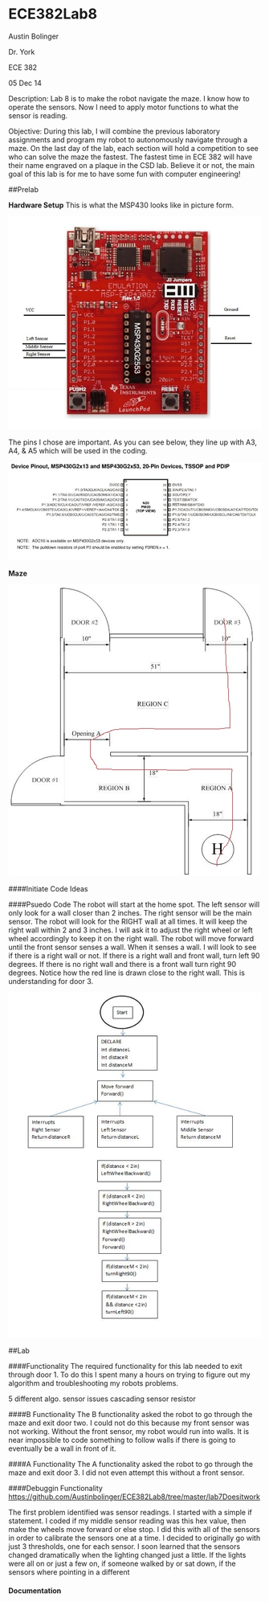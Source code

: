ECE382Lab8
==========
Austin Bolinger

Dr. York

ECE 382

05 Dec 14


Description: Lab 8 is to make the robot navigate the maze. I know how to operate the sensors. Now I need to apply motor functions to what the sensor is reading.

Objective: During this lab, I will combine the previous laboratory assignments and program my robot to autonomously navigate through a maze. On the last day of the lab, each section will hold a competition to see who can solve the maze the fastest. The fastest time in ECE 382 will have their name engraved on a plaque in the CSD lab. Believe it or not, the main goal of this lab is for me to have some fun with computer engineering!

##Prelab

**Hardware Setup**
This is what the MSP430 looks like in picture form.

![MSP430]( https://github.com/Austinbolinger/ECE382Lab7/blob/master/MSP430.JPG?raw=true "MSP430" )

The pins I chose are important. As you can see below, they line up with A3, A4, & A5 which will be used in the coding.

![MSP430 diagram]( https://github.com/Austinbolinger/ECE382Lab7/blob/master/MSP430diagram.JPG?raw=true "MSP430 diagram" )

**Maze**

![Maze]( https://github.com/Austinbolinger/ECE382Lab8/blob/master/maze.JPG?raw=true "maze" )


####Initiate Code Ideas

####Psuedo Code
The robot will start at the home spot. The left sensor will only look for a wall closer than 2 inches. The right sensor will be the main sensor. The robot will look for the RIGHT wall at all times. It will keep the right wall within 2 and 3 inches. I will ask it to adjust the right wheel or left wheel accordingly to keep it on the right wall. The robot will move forward until the front sensor senses a wall. When it senses a wall. I will look to see if there is a right wall or not. If there is a right wall and front wall, turn left 90 degrees. If there is no right wall and there is a front wall turn right 90 degrees. Notice how the red line is drawn close to the right wall. This is understanding for door 3. 

![Psuedo Code](https://github.com/Austinbolinger/ECE382Lab8/blob/master/psuedoCode.JPG?raw=true "psuedo Code" )

##Lab

####Functionality
The required functionality for this lab needed to exit through door 1. To do this I spent many a hours on trying to figure out my algorithm and troubleshooting my robots problems.

5 different algo.
sensor issues
cascading 
sensor resistor


####B Functionality
The B functionality asked the robot to go through the maze and exit door two. I could not do this because my front sensor was not working. Without the front sensor, my robot would run into walls. It is near impossible to code something to follow walls if there is going to eventually be a wall in front of it.

####A Functionality
The A functionality asked the robot to go through the maze and exit door 3. I did not even attempt this without a front sensor.

####Debuggin Functionality
https://github.com/Austinbolinger/ECE382Lab8/tree/master/lab7Doesitwork

The first problem identified was sensor readings. I started with a simple if statement. I coded if my middle sensor reading was this hex value, then make the wheels move forward or else stop. I did this with all of the sensors in order to calibrate the sensors one at a time. I decided to originally go with just 3 thresholds, one for each sensor. I soon learned that the sensors changed dramatically when the lighting changed just a little. If the lights were all on or just a few on, if someone walked by or sat down, if the sensors where pointing in a different 

#### Documentation


